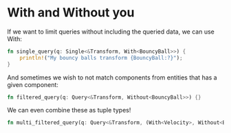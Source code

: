 # With and Without you

If we want to limit queries without including the queried data, we can use With:

```rust
fn single_query(q: Single<&Transform, With<BouncyBall>>) {
    println!("My bouncy balls transform {BouncyBall:?}");
}
```

And sometimes we wish to not match components from entities that has a given component:

```rust
fn filtered_query(q: Query<&Transform, Without<BouncyBall>>) {}
```

We can even combine these as tuple types!

```rust
fn multi_filtered_query(q: Query<&Transform, (With<Velocity>, Without<BouncyBall>)>) {}
```